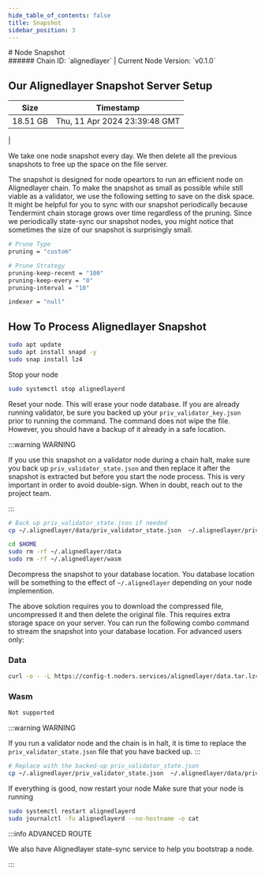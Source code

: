 ```yaml
---
hide_table_of_contents: false
title: Snapshot
sidebar_position: 3
---
```


<div class="h1-with-icon icon-alignedlayer">
# Node Snapshot
</div>
###### Chain ID: `alignedlayer` | Current Node Version: `v0.1.0`

## Our Alignedlayer Snapshot Server Setup

| Size   | Timestamp    |
|--------|--------------|
| 18.51 GB | Thu, 11 Apr 2024 23:39:48 GMT  |


We take one node snapshot every day. We then delete all the previous snapshots to free up the space on the file server.

The snapshot is designed for node opeartors to run an efficient node on Alignedlayer chain. To make the snapshot as small as possible while still viable as a validator, we use the following setting to save on the disk space. It might be helpful for you to sync with our snapshot periodically because Tendermint chain storage grows over time regardless of the pruning. Since we periodically state-sync our snapshot nodes, you might notice that sometimes the size of our snapshot is surprisingly small.

```bash title="app.toml"
# Prune Type
pruning = "custom"

# Prune Strategy
pruning-keep-recent = "100"
pruning-keep-every = "0"
pruning-interval = "10"
```

```bash title="config.toml"
indexer = "null"
```

## How To Process Alignedlayer Snapshot
```bash
sudo apt update
sudo apt install snapd -y
sudo snap install lz4
```

Stop your node
```bash
sudo systemctl stop alignedlayerd
```
Reset your node. This will erase your node database. If you are already running validator, be sure you backed up your `priv_validator_key.json` prior to running the command. The command does not wipe the file. However, you should have a backup of it already in a safe location.

:::warning WARNING

If you use this snapshot on a validator node during a chain halt, make sure you back up `priv_validator_state.json` and then replace it after the snapshot is extracted but before you start the node process. This is very important in order to avoid double-sign. When in doubt, reach out to the project team.

:::

```bash
# Back up priv_validator_state.json if needed
cp ~/.alignedlayer/data/priv_validator_state.json  ~/.alignedlayer/priv_validator_state.json

cd $HOME
sudo rm -rf ~/.alignedlayer/data
sudo rm -rf ~/.alignedlayer/wasm
```

Decompress the snapshot to your database location. You database location will be something to the effect of `~/.alignedlayer` depending on your node implemention.

The above solution requires you to download the compressed file, uncompressed it and then delete the original file. This requires extra storage space on your server. You can run the following combo command to stream the snapshot into your database location. For advanced users only:
### Data
```bash
curl -o - -L https://config-t.noders.services/alignedlayer/data.tar.lz4 | lz4 -d | tar -x -C ~/.alignedlayer
```
### Wasm
```bash
Not supported
```

:::warning WARNING

If you run a validator node and the chain is in halt, it is time to replace the `priv_validator_state.json` file that you have backed up.
:::

```bash
# Replace with the backed-up priv_validator_state.json
cp ~/.alignedlayer/priv_validator_state.json  ~/.alignedlayer/data/priv_validator_state.json
```

If everything is good, now restart your node
Make sure that your node is running

```bash
sudo systemctl restart alignedlayerd
sudo journalctl -fu alignedlayerd --no-hostname -o cat
```

:::info ADVANCED ROUTE

We also have Alignedlayer state-sync service to help you bootstrap a node.

:::
